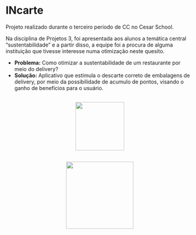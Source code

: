 # INcarte

Projeto realizado durante o terceiro período de CC no Cesar School.

Na disciplina de Projetos 3, foi apresentada aos alunos a temática central “sustentabilidade” e a partir disso, a equipe foi a procura de alguma instituição que tivesse interesse numa otimização neste quesito.
+ <strong>Problema:</strong> Como otimizar a sustentabilidade de um restaurante por meio do delivery?
+ <strong>Solução:</strong> Aplicativo que estimula o descarte correto de embalagens de delivery, por meio da possibilidade de acumulo de pontos, visando o ganho de benefícios para o usuário.

##

<div align="center">
<img src="https://user-images.githubusercontent.com/91637992/173601546-6cb2815d-ab82-4358-8862-28b7d7e7cc2c.png" width="130px"/>
</div>

##

<div align="center">
<img src="https://www.cesar.school/wp-content/uploads/2019/09/marca_cesar_school.png" width="180px"/>
</div>
